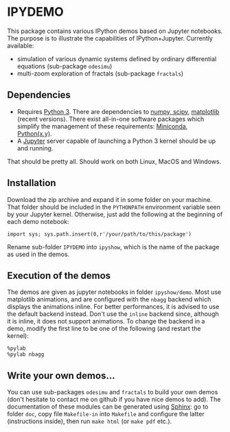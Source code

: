 # IPYDEMO

This package contains various IPython demos based on Jupyter notebooks. The purpose is to illustrate the capabilities of IPython+Jupyter. Currently available:

* simulation of various dynamic systems defined by ordinary differential equations (sub-package `odesimu`)
* multi-zoom exploration of fractals (sub-package `fractals`)

## Dependencies

* Requires [Python 3](https://www.python.org). There are dependencies to [numpy, scipy](https://www.scipy.org), [matplotlib](http://matplotlib.org) (recent versions). There exist all-in-one software packages which simplify the management of these requirements: [Miniconda](https://www.continuum.io), [Python(x,y)](http://python-xy.github.io).
* A [Jupyter](http://jupyter.org) server capable of launching a Python 3 kernel should be up and running.

That should be pretty all. Should work on both Linux, MacOS and Windows.

## Installation

Download the zip archive and expand it in some folder on your machine. That folder should be included in the `PYTHONPATH` environment variable seen by your Jupyter kernel. Otherwise, just add the following at the beginning of each demo notebook:

    import sys; sys.path.insert(0,r'/your/path/to/this/package')

Rename sub-folder `IPYDEMO` into `ipyshow`, which is the name of the package as used in the demos.

## Execution of the demos

The demos are given as jupyter notebooks in folder `ipyshow/demo`. Most use matplotlib animations, and are configured with the `nbagg` backend which displays the animations inline. For better performances, it is advised to use the default backend instead. Don't use the `inline` backend since, although it is inline, it does not support animations. To change the backend in a demo, modify the first line to be one of the following (and restart the kernel):

    %pylab
    %pylab nbagg

## Write your own demos...

You can use sub-packages `odesimu` and `fractals` to build your own demos (don't hesitate to contact me on github if you have nice demos to add). The documentation of these modules can be generated using [Sphinx](http://www.sphinx-doc.org): go to folder `doc`, copy file `Makefile-in` into `Makefile` and configure the latter (instructions inside), then run `make html` (or `make pdf` etc.).
